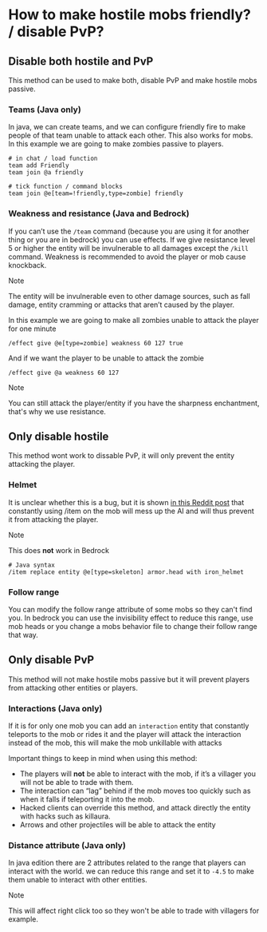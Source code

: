# How to make hostile mobs friendly? / disable PvP?

## Disable both hostile and PvP
This method can be used to make both, disable PvP and make hostile mobs passive.

### Teams (Java only)
In java, we can create teams, and we can configure friendly fire to make people of that team unable to attack each other. This also works for mobs. In this example we are going to make zombies passive to players.

    # in chat / load function
    team add Friendly
    team join @a friendly
    
    # tick function / command blocks
    team join @e[team=!friendly,type=zombie] friendly


### Weakness and resistance (Java and Bedrock)
If you can’t use the `/team` command (because you are using it for another thing or you are in bedrock) you can use effects. If we give resistance level 5 or higher the entity will be invulnerable to all damages except the `/kill` command. Weakness is recommended to avoid the player or mob cause knockback.

> [!NOTE]
> The entity will be invulnerable even to other damage sources, such as fall damage, entity cramming or attacks that aren’t caused by the player.

In this example we are going to make all zombies unable to attack the player for one minute

    /effect give @e[type=zombie] weakness 60 127 true

And if we want the player to be unable to attack the zombie

    /effect give @a weakness 60 127

> [!NOTE]
> You can still attack the player/entity if you have the sharpness enchantment, that's why we use resistance.

## Only disable hostile
This method wont work to dissable PvP, it will only prevent the entity attacking the player.

### Helmet
It is unclear whether this is a bug, but it is shown [in this Reddit post](https://new.reddit.com/r/MinecraftCommands/comments/1cuibxp/comment/l4ya7gx/) that constantly using /item on the mob will mess up the AI and will thus prevent it from attacking the player.

> [!NOTE]
> This does **not** work in Bedrock

    # Java syntax
    /item replace entity @e[type=skeleton] armor.head with iron_helmet

### Follow range
You can modify the follow range attribute of some mobs so they can't find you. In bedrock you can use the invisibility effect to reduce this range, use mob heads or you change a mobs behavior file to change their follow range that way.

## Only disable PvP
This method will not make hostile mobs passive but it will prevent players from attacking other entities or players.

### Interactions (Java only)
If it is for only one mob you can add an `interaction` entity that constantly teleports to the mob or rides it and the player will attack the interaction instead of the mob, this will make the mob unkillable with attacks

Important things to keep in mind when using this method:

* The players will **not** be able to interact with the mob, if it’s a villager you will not be able to trade with them.
* The interaction can “lag” behind if the mob moves too quickly such as when it falls if teleporting it into the mob.
* Hacked clients can override this method, and attack directly the entity with hacks such as killaura.
* Arrows and other projectiles will be able to attack the entity

### Distance attribute (Java only)
In java edition there are 2 attributes related to the range that players can interact with the world. we can reduce this range and set it to `-4.5` to make them unable to interact with other entities.

> [!NOTE]
> This will affect right click too so they won't be able to trade with villagers for example.
